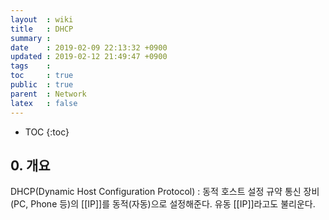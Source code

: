 ```yaml
---
layout  : wiki
title   : DHCP
summary : 
date    : 2019-02-09 22:13:32 +0900
updated : 2019-02-12 21:49:47 +0900
tags    : 
toc     : true
public  : true
parent  : Network
latex   : false
---
```

* TOC
{:toc}

## 0. 개요

DHCP(Dynamic Host Configuration Protocol) : 동적 호스트 설정 규약
통신 장비(PC, Phone 등)의 [[IP]]를 동적(자동)으로 설정해준다. 유동 [[IP]]라고도 불리운다.

